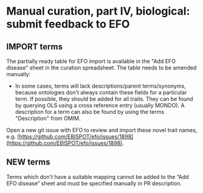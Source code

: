 # Manual curation, part IV, biological: submit feedback to EFO

## IMPORT terms
The partially ready table for EFO import is available in the "Add EFO disease" sheet in the curation spreadsheet. The table needs to be amended manually:
* In some cases, terms will lack descriptions/parent terms/synonyms, because ontologies don't always contain these fields for a particular term. If possible, they should be added for all traits. They can be found by querying OLS using a cross reference entry (usually MONDO). A description for a term can also be found by using the terms "Description" from OMIM.

Open a new git issue with EFO to review and import these novel trait names, e.g. [https://github.com/EBISPOT/efo/issues/1898](https://github.com/EBISPOT/efo/issues/1898).

## NEW terms
Terms which don't have a suitable mapping cannot be added to the “Add EFO disease“ sheet and must be specified manually in PR description.
